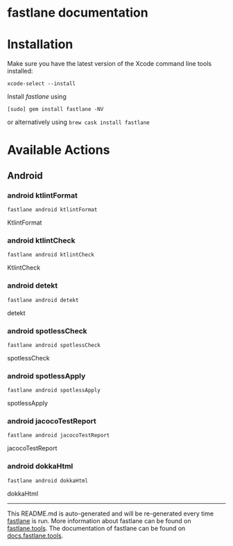fastlane documentation
================
# Installation

Make sure you have the latest version of the Xcode command line tools installed:

```
xcode-select --install
```

Install _fastlane_ using
```
[sudo] gem install fastlane -NV
```
or alternatively using `brew cask install fastlane`

# Available Actions
## Android
### android ktlintFormat
```
fastlane android ktlintFormat
```
KtlintFormat
### android ktlintCheck
```
fastlane android ktlintCheck
```
KtlintCheck
### android detekt
```
fastlane android detekt
```
detekt
### android spotlessCheck
```
fastlane android spotlessCheck
```
spotlessCheck
### android spotlessApply
```
fastlane android spotlessApply
```
spotlessApply
### android jacocoTestReport
```
fastlane android jacocoTestReport
```
jacocoTestReport
### android dokkaHtml
```
fastlane android dokkaHtml
```
dokkaHtml

----

This README.md is auto-generated and will be re-generated every time [fastlane](https://fastlane.tools) is run.
More information about fastlane can be found on [fastlane.tools](https://fastlane.tools).
The documentation of fastlane can be found on [docs.fastlane.tools](https://docs.fastlane.tools).
